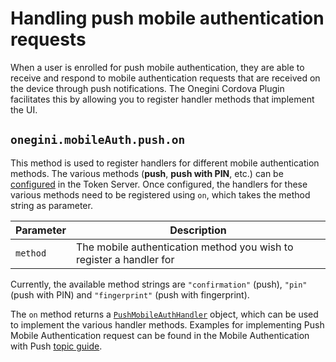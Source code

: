 # Handling push mobile authentication requests

<!-- toc -->

When a user is enrolled for push mobile authentication, they are able to receive and respond to mobile authentication requests that are received on the device
through push notifications. The Onegini Cordova Plugin facilitates this by allowing you to register handler methods that implement the UI.

## `onegini.mobileAuth.push.on`

This method is used to register handlers for different mobile authentication methods. The various methods (**push**, **push with PIN**, etc.) can be [configured](https://docs.onegini.com/token-server/topics/mobile-apps/mobile-authentication/mobile-authentication.html#configure-authentication-properties) in the Token Server. Once configured, the handlers for these various methods need to be registered using `on`, which takes the method string as parameter.

| Parameter | Description |
| --- | --- |
| `method` | The mobile authentication method you wish to register a handler for

Currently, the available method strings are `"confirmation"` (push), `"pin"` (push with PIN) and `"fingerprint"` (push with fingerprint).

The `on` method returns a [`PushMobileAuthHandler`](PushMobileAuthHandler.md) object, which can be used to implement the various handler methods.
Examples for implementing Push Mobile Authentication request can be found in the Mobile Authentication with Push [topic guide](../../../topics/mobile-authentication-push.md).
